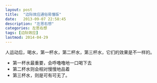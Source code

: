 ```yaml
---
layout: post
title:  "边际效应通俗易懂版"
date:   2013-09-07 22:58:45
description: "左思右想"
categories: 左思右想
tags: [边际效应]
lastmod: 2014-04-29
---
```


人运动后，喝水，第一杯水，第二杯水，第三杯水，它们的效果是不一样的。

+ 第一杯水最重要，会呼噜噜地一口喝下去
+ 第二杯水则会相对慢慢地品着
+ 第三杯水，则是可有可无了。
